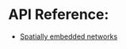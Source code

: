 # API Reference:

<div class="grid cards" markdown>

- [Spatially embedded networks](eirnn.md)

</div>